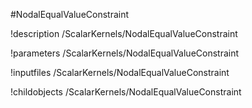 <!-- MOOSE Object Documentation Stub: Remove this when content is added. -->
#NodalEqualValueConstraint

!description /ScalarKernels/NodalEqualValueConstraint

!parameters /ScalarKernels/NodalEqualValueConstraint

!inputfiles /ScalarKernels/NodalEqualValueConstraint

!childobjects /ScalarKernels/NodalEqualValueConstraint
